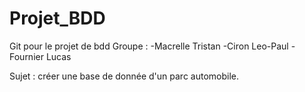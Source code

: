 # Projet_BDD
Git pour le projet de bdd
Groupe :
-Macrelle Tristan
-Ciron Leo-Paul
-Fournier Lucas

Sujet : créer une base de donnée d'un parc automobile.
